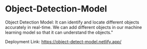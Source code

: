 # Object-Detection-Model
Object Detection Model: It can identify and locate different objects accurately in real-time. We can add different objects in our machine learning model so that it can understand the objects."


Deployment Link: https://object-detect-model.netlify.app/
